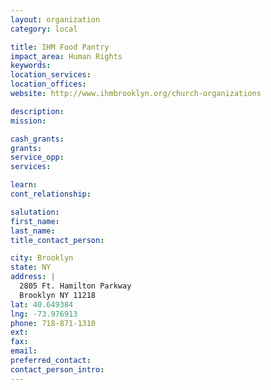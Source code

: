 ```yaml
---
layout: organization
category: local

title: IHM Food Pantry
impact_area: Human Rights
keywords: 
location_services: 
location_offices: 
website: http://www.ihmbrooklyn.org/church-organizations

description: 
mission: 

cash_grants: 
grants: 
service_opp: 
services: 

learn: 
cont_relationship: 

salutation: 
first_name: 
last_name: 
title_contact_person: 

city: Brooklyn
state: NY
address: |
  2805 Ft. Hamilton Parkway  
  Brooklyn NY 11218
lat: 40.649384
lng: -73.976913
phone: 718-871-1310
ext: 
fax: 
email: 
preferred_contact: 
contact_person_intro: 
---
```

